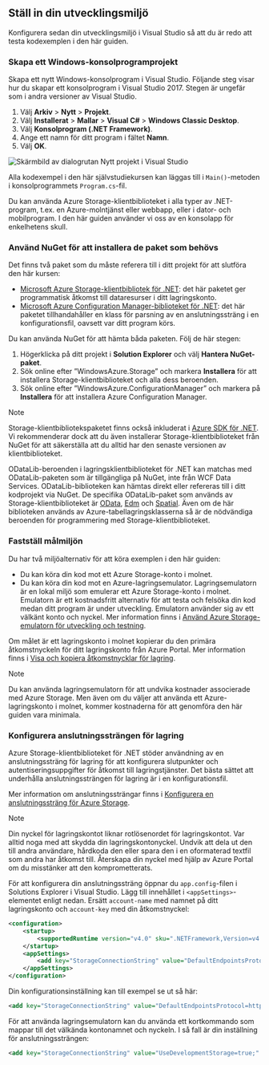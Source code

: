 ## <a name="set-up-your-development-environment"></a>Ställ in din utvecklingsmiljö
Konfigurera sedan din utvecklingsmiljö i Visual Studio så att du är redo att testa kodexemplen i den här guiden.

### <a name="create-a-windows-console-application-project"></a>Skapa ett Windows-konsolprogramprojekt
Skapa ett nytt Windows-konsolprogram i Visual Studio. Följande steg visar hur du skapar ett konsolprogram i Visual Studio 2017. Stegen är ungefär som i andra versioner av Visual Studio.

1. Välj **Arkiv** > **Nytt** > **Projekt**.
2. Välj **Installerat** > **Mallar** > **Visual C#** > **Windows Classic Desktop**.
3. Välj **Konsolprogram (.NET Framework)**.
4. Ange ett namn för ditt program i fältet **Namn**.
5. Välj **OK**.

![Skärmbild av dialogrutan Nytt projekt i Visual Studio](./media/storage-development-environment-include/storage-development-environment-include-1.png)

Alla kodexempel i den här självstudiekursen kan läggas till i `Main()`-metoden i konsolprogrammets `Program.cs`-fil.

Du kan använda Azure Storage-klientbiblioteket i alla typer av .NET-program, t.ex. en Azure-molntjänst eller webbapp, eller i dator- och mobilprogram. I den här guiden använder vi oss av en konsolapp för enkelhetens skull.

### <a name="use-nuget-to-install-the-required-packages"></a>Använd NuGet för att installera de paket som behövs
Det finns två paket som du måste referera till i ditt projekt för att slutföra den här kursen:

* [Microsoft Azure Storage-klientbibliotek för .NET](https://www.nuget.org/packages/WindowsAzure.Storage/): det här paketet ger programmatisk åtkomst till dataresurser i ditt lagringskonto.
* [Microsoft Azure Configuration Manager-biblioteket för .NET](https://www.nuget.org/packages/Microsoft.WindowsAzure.ConfigurationManager/): det här paketet tillhandahåller en klass för parsning av en anslutningssträng i en konfigurationsfil, oavsett var ditt program körs.

Du kan använda NuGet för att hämta båda paketen. Följ de här stegen:

1. Högerklicka på ditt projekt i **Solution Explorer** och välj **Hantera NuGet-paket**.
2. Sök online efter ”WindowsAzure.Storage” och markera **Installera** för att installera Storage-klientbiblioteket och alla dess beroenden.
3. Sök online efter ”WindowsAzure.ConfigurationManager” och markera på **Installera** för att installera Azure Configuration Manager.

> [!NOTE]
> Storage-klientbibliotekspaketet finns också inkluderat i [Azure SDK för .NET](https://azure.microsoft.com/downloads/). Vi rekommenderar dock att du även installerar Storage-klientbiblioteket från NuGet för att säkerställa att du alltid har den senaste versionen av klientbiblioteket.
> 
> ODataLib-beroenden i lagringsklientbiblioteket för .NET kan matchas med ODataLib-paketen som är tillgängliga på NuGet, inte från WCF Data Services. ODataLib-biblioteken kan hämtas direkt eller refereras till i ditt kodprojekt via NuGet. De specifika ODataLib-paket som används av Storage-klientbiblioteket är [OData](http://nuget.org/packages/Microsoft.Data.OData/), [Edm](http://nuget.org/packages/Microsoft.Data.Edm/) och [Spatial](http://nuget.org/packages/System.Spatial/). Även om de här biblioteken används av Azure-tabellagringsklasserna så är de nödvändiga beroenden för programmering med Storage-klientbiblioteket.
> 
> 

### <a name="determine-your-target-environment"></a>Fastställ målmiljön
Du har två miljöalternativ för att köra exemplen i den här guiden:

* Du kan köra din kod mot ett Azure Storage-konto i molnet. 
* Du kan köra din kod mot en Azure-lagringsemulator. Lagringsemulatorn är en lokal miljö som emulerar ett Azure Storage-konto i molnet. Emulatorn är ett kostnadsfritt alternativ för att testa och felsöka din kod medan ditt program är under utveckling. Emulatorn använder sig av ett välkänt konto och nyckel. Mer information finns i [Använd Azure Storage-emulatorn för utveckling och testning](../articles/storage/common/storage-use-emulator.md).

Om målet är ett lagringskonto i molnet kopierar du den primära åtkomstnyckeln för ditt lagringskonto från Azure Portal. Mer information finns i [Visa och kopiera åtkomstnycklar för lagring](../articles/storage/common/storage-create-storage-account.md#view-and-copy-storage-access-keys).

> [!NOTE]
> Du kan använda lagringsemulatorn för att undvika kostnader associerade med Azure Storage. Men även om du väljer att använda ett Azure-lagringskonto i molnet, kommer kostnaderna för att genomföra den här guiden vara minimala.
> 
> 

### <a name="configure-your-storage-connection-string"></a>Konfigurera anslutningssträngen för lagring
Azure Storage-klientbiblioteket för .NET stöder användning av en anslutningssträng för lagring för att konfigurera slutpunkter och autentiseringsuppgifter för åtkomst till lagringstjänster. Det bästa sättet att underhålla anslutningssträngen för lagring är i en konfigurationsfil. 

Mer information om anslutningssträngar finns i [Konfigurera en anslutningssträng för Azure Storage](../articles/storage/common/storage-configure-connection-string.md).

> [!NOTE]
> Din nyckel för lagringskontot liknar rotlösenordet för lagringskontot. Var alltid noga med att skydda din lagringskontonyckel. Undvik att dela ut den till andra användare, hårdkoda den eller spara den i en oformaterad textfil som andra har åtkomst till. Återskapa din nyckel med hjälp av Azure Portal om du misstänker att den komprometterats.
> 
> 

För att konfigurera din anslutningssträng öppnar du `app.config`-filen i Solutions Explorer i Visual Studio. Lägg till innehållet i `<appSettings>`-elementet enligt nedan. Ersätt `account-name` med namnet på ditt lagringskonto och `account-key` med din åtkomstnyckel:

```xml
<configuration>
    <startup> 
        <supportedRuntime version="v4.0" sku=".NETFramework,Version=v4.5.2" />
    </startup>
    <appSettings>
        <add key="StorageConnectionString" value="DefaultEndpointsProtocol=https;AccountName=account-name;AccountKey=account-key" />
    </appSettings>
</configuration>
```

Din konfigurationsinställning kan till exempel se ut så här:

```xml
<add key="StorageConnectionString" value="DefaultEndpointsProtocol=https;AccountName=storagesample;AccountKey=GMuzNHjlB3S9itqZJHHCnRkrokLkcSyW7yK9BRbGp0ENePunLPwBgpxV1Z/pVo9zpem/2xSHXkMqTHHLcx8XRA==" />
```

För att använda lagringsemulatorn kan du använda ett kortkommando som mappar till det välkända kontonamnet och nyckeln. I så fall är din inställning för anslutningssträngen:

```xml
<add key="StorageConnectionString" value="UseDevelopmentStorage=true;" />
```

